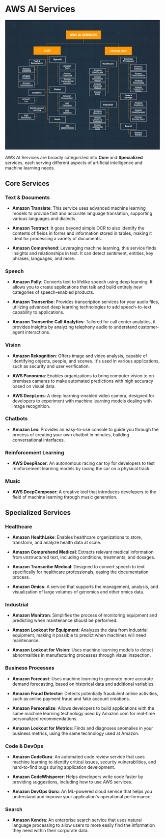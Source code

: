 # AWS AI Services

![](images/aws_ai_services.png)

AWS AI Services are broadly categorized into **Core** and **Specialized** services, each serving different aspects of artificial intelligence and machine learning needs.

## Core Services

### Text & Documents
- **Amazon Translate**: This service uses advanced machine learning models to provide fast and accurate language translation, supporting various languages and dialects.

- **Amazon Textract**: It goes beyond simple OCR to also identify the contents of fields in forms and information stored in tables, making it ideal for processing a variety of documents.

- **Amazon Comprehend**: Leveraging machine learning, this service finds insights and relationships in text. It can detect sentiment, entities, key phrases, languages, and more.

### Speech
- **Amazon Polly**: Converts text to lifelike speech using deep learning. It allows you to create applications that talk and build entirely new categories of speech-enabled products.

- **Amazon Transcribe**: Provides transcription services for your audio files, utilizing advanced deep learning technologies to add speech-to-text capability to applications.

- **Amazon Transcribe Call Analytics**: Tailored for call center analytics, it provides insights by analyzing telephony audio to understand customer-agent interactions.

### Vision
- **Amazon Rekognition**: Offers image and video analysis, capable of identifying objects, people, and scenes. It's used in various applications, such as security and user verification.

- **AWS Panorama**: Enables organizations to bring computer vision to on-premises cameras to make automated predictions with high accuracy based on visual data.

- **AWS DeepLens**: A deep learning-enabled video camera, designed for developers to experiment with machine learning models dealing with image recognition.

### Chatbots
- **Amazon Lex**: Provides an easy-to-use console to guide you through the process of creating your own chatbot in minutes, building conversational interfaces.

### Reinforcement Learning
- **AWS DeepRacer**: An autonomous racing car toy for developers to test reinforcement learning models by racing the car on a physical track.

### Music
- **AWS DeepComposer**: A creative tool that introduces developers to the field of machine learning through music generation.

## Specialized Services

### Healthcare
- **Amazon HealthLake**: Enables healthcare organizations to store, transform, and analyze health data at scale.

- **Amazon Comprehend Medical**: Extracts relevant medical information from unstructured text, including conditions, treatments, and dosages.

- **Amazon Transcribe Medical**: Designed to convert speech to text specifically for healthcare professionals, easing the documentation process.

- **Amazon Omics**: A service that supports the management, analysis, and visualization of large volumes of genomics and other omics data.

### Industrial
- **Amazon Monitron**: Simplifies the process of monitoring equipment and predicting when maintenance should be performed.

- **Amazon Lookout for Equipment**: Analyzes the data from industrial equipment, making it possible to predict when machines will need maintenance.

- **Amazon Lookout for Vision**: Uses machine learning models to detect abnormalities in manufacturing processes through visual inspection.

### Business Processes
- **Amazon Forecast**: Uses machine learning to generate more accurate demand forecasting, based on historical data and additional variables.

- **Amazon Fraud Detector**: Detects potentially fraudulent online activities, such as online payment fraud and fake account creations.

- **Amazon Personalize**: Allows developers to build applications with the same machine learning technology used by Amazon.com for real-time personalized recommendations.

- **Amazon Lookout for Metrics**: Finds and diagnoses anomalies in your business metrics, using the same technology used at Amazon.

### Code & DevOps
- **Amazon CodeGuru**: An automated code review service that uses machine learning to identify critical issues, security vulnerabilities, and hard-to-find bugs during application development.

- **Amazon CodeWhisperer**: Helps developers write code faster by providing suggestions, including how to use AWS services.

- **Amazon DevOps Guru**: An ML-powered cloud service that helps you understand and improve your application's operational performance.

### Search
- **Amazon Kendra**: An enterprise search service that uses natural language processing to allow users to more easily find the information they need within their corporate data.
